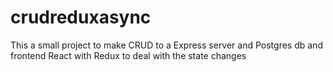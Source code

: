 # crudreduxasync
This a small project to make CRUD to a Express server and Postgres db and frontend React with Redux to deal with the state changes 

